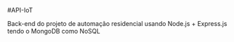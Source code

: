#API-IoT

Back-end do projeto de automação residencial usando Node.js + Express.js tendo o MongoDB como NoSQL 

